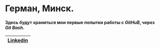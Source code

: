 # Герман, Минск.
#### Здесь будут храниться мои первые попытки работы с ***GitHuB***, через ***Git Bash***.






 
 |[Linkedin](https://www.linkedin.com/in/herman-shtolle/ "My page")|
 |:---|
